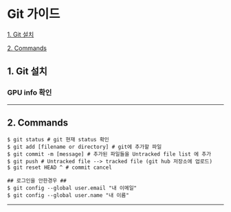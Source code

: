 # Git 가이드
   [1. Git 설치](#1.-Git-설치)

   [2. Commands](#2.-CUDA-설치)


   
## 1. Git 설치 <a name="1.-Git-설치"></a>

  ### GPU info 확인

---

## 2. Commands <a name="2.-Commands"></a>

  ```
  $ git status # git 현재 status 확인
  $ git add [filename or directory] # git에 추가할 파일
  $ git commit -m [message] # 추가된 파일들을 Untracked file list 에 추가
  $ git push # Untracked file --> tracked file (git hub 저장소에 업로드)
  $ git reset HEAD ^ # commit cancel  
  
  ## 로그인을 안한경우 ##
  $ git config --global user.email "내 이메일"
  $ git config --global user.name "내 이름" 
  ```


---
  
  
  
  
  
  
  
